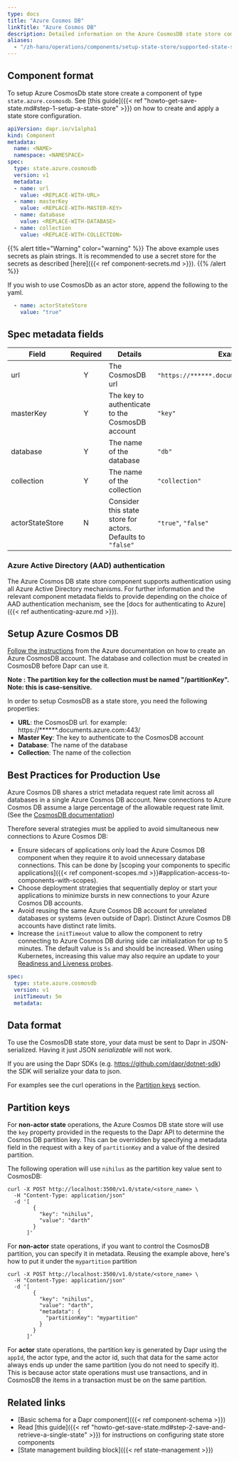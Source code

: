 ```yaml
---
type: docs
title: "Azure Cosmos DB"
linkTitle: "Azure Cosmos DB"
description: Detailed information on the Azure CosmosDB state store component
aliases:
  - "/zh-hans/operations/components/setup-state-store/supported-state-stores/setup-azure-cosmosdb/"
---
```


## Component format

To setup Azure CosmosDb state store create a component of type `state.azure.cosmosdb`. See [this guide]({{< ref "howto-get-save-state.md#step-1-setup-a-state-store" >}}) on how to create and apply a state store configuration.

```yaml
apiVersion: dapr.io/v1alpha1
kind: Component
metadata:
  name: <NAME>
  namespace: <NAMESPACE>
spec:
  type: state.azure.cosmosdb
  version: v1
  metadata:
  - name: url
    value: <REPLACE-WITH-URL>
  - name: masterKey
    value: <REPLACE-WITH-MASTER-KEY>
  - name: database
    value: <REPLACE-WITH-DATABASE>
  - name: collection
    value: <REPLACE-WITH-COLLECTION>
```

{{% alert title="Warning" color="warning" %}}
The above example uses secrets as plain strings. It is recommended to use a secret store for the secrets as described [here]({{< ref component-secrets.md >}}).
{{% /alert %}}

If you wish to use CosmosDb as an actor store, append the following to the yaml.

```yaml
  - name: actorStateStore
    value: "true"
```

## Spec metadata fields

| Field              | Required | Details | Example |
|--------------------|:--------:|---------|---------|
| url                | Y        | The CosmosDB url | `"https://******.documents.azure.com:443/"`.
| masterKey          | Y        | The key to authenticate to the CosmosDB account | `"key"`
| database           | Y        | The name of the database  | `"db"`
| collection         | Y        | The name of the collection | `"collection"`
| actorStateStore    | N         | Consider this state store for actors. Defaults to `"false"` | `"true"`, `"false"`

### Azure Active Directory (AAD) authentication
The Azure Cosmos DB state store component supports authentication using all Azure Active Directory mechanisms. For further information and the relevant component metadata fields to provide depending on the choice of AAD authentication mechanism, see the [docs for authenticating to Azure]({{< ref authenticating-azure.md >}}).

## Setup Azure Cosmos DB

[Follow the instructions](https://docs.microsoft.com/azure/cosmos-db/how-to-manage-database-account) from the Azure documentation on how to create an Azure CosmosDB account.  The database and collection must be created in CosmosDB before Dapr can use it.

**Note : The partition key for the collection must be named "/partitionKey".  Note: this is case-sensitive.**

In order to setup CosmosDB as a state store, you need the following properties:
- **URL**: the CosmosDB url. for example: https://******.documents.azure.com:443/
- **Master Key**: The key to authenticate to the CosmosDB account
- **Database**: The name of the database
- **Collection**: The name of the collection

## Best Practices for Production Use

Azure Cosmos DB shares a strict metadata request rate limit across all databases in a single Azure Cosmos DB account. New connections to Azure Cosmos DB assume a large percentage of the allowable request rate limit. (See the [CosmosDB documentation](https://docs.microsoft.com/azure/cosmos-db/sql/troubleshoot-request-rate-too-large#recommended-solution-3))

Therefore several strategies must be applied to avoid simultaneous new connections to Azure Cosmos DB:

- Ensure sidecars of applications only load the Azure Cosmos DB component when they require it to avoid unnecessary database connections. This can be done by [scoping your components to specific applications]({{< ref component-scopes.md >}}#application-access-to-components-with-scopes).
- Choose deployment strategies that sequentially deploy or start your applications to minimize bursts in new connections to your Azure Cosmos DB accounts.
- Avoid reusing the same Azure Cosmos DB account for unrelated databases or systems (even outside of Dapr). Distinct Azure Cosmos DB accounts have distinct rate limits.
- Increase the `initTimeout` value to allow the component to retry connecting to Azure Cosmos DB during side car initialization for up to 5 minutes. The default value is `5s` and should be increased. When using Kubernetes, increasing this value may also require an update to your [Readiness and Liveness probes](https://kubernetes.io/docs/tasks/configure-pod-container/configure-liveness-readiness-startup-probes/).

```yaml
spec:
  type: state.azure.cosmosdb
  version: v1
  initTimeout: 5m
  metadata:
```

## Data format

To use the CosmosDB state store, your data must be sent to Dapr in JSON-serialized.  Having it just JSON *serializable* will not work.

If you are using the Dapr SDKs (e.g. https://github.com/dapr/dotnet-sdk) the SDK will serialize your data to json.

For examples see the curl operations in the [Partition keys](#partition-keys) section.

## Partition keys

For **non-actor state** operations, the Azure Cosmos DB state store will use the `key` property provided in the requests to the Dapr API to determine the Cosmos DB partition key.  This can be overridden by specifying a metadata field in the request with a key of `partitionKey` and a value of the desired partition.

The following operation will use `nihilus` as the partition key value sent to CosmosDB:

```shell
curl -X POST http://localhost:3500/v1.0/state/<store_name> \
  -H "Content-Type: application/json"
  -d '[
        {
          "key": "nihilus",
          "value": "darth"
        }
      ]'
```

For **non-actor** state operations, if you want to control the CosmosDB partition, you can specify it in metadata.  Reusing the example above, here's how to put it under the `mypartition` partition

```shell
curl -X POST http://localhost:3500/v1.0/state/<store_name> \
  -H "Content-Type: application/json"
  -d '[
        {
          "key": "nihilus",
          "value": "darth",
          "metadata": {
            "partitionKey": "mypartition"
          }
        }
      ]'
```


For **actor** state operations, the partition key is generated by Dapr using the `appId`, the actor type, and the actor id, such that data for the same actor always ends up under the same partition (you do not need to specify it).  This is because actor state operations must use transactions, and in CosmosDB the items in a transaction must be on the same partition.

## Related links
- [Basic schema for a Dapr component]({{< ref component-schema >}})
- Read [this guide]({{< ref "howto-get-save-state.md#step-2-save-and-retrieve-a-single-state" >}}) for instructions on configuring state store components
- [State management building block]({{< ref state-management >}})
